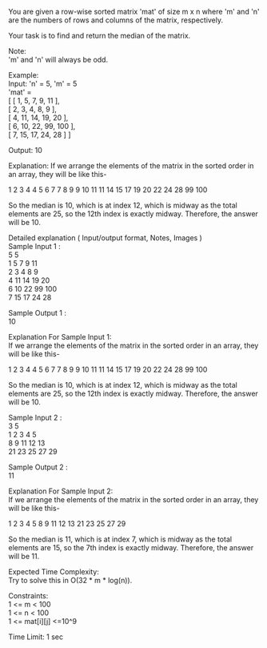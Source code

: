 You are given a row-wise sorted matrix 'mat' of size m x n where 'm' and 'n' are the numbers of rows and columns of the matrix, respectively.</br>

Your task is to find and return the median of the matrix.</br>

Note:</br>
'm' and 'n' will always be odd.</br>

Example:</br>
Input: 'n' = 5, 'm' = 5</br>
'mat' = </br>
[     [ 1, 5, 7, 9, 11 ],</br>
      [ 2, 3, 4, 8, 9 ],</br>
      [ 4, 11, 14, 19, 20 ],</br>
      [ 6, 10, 22, 99, 100 ],</br>
      [ 7, 15, 17, 24, 28 ]   ]</br>

Output: 10</br>

Explanation: If we arrange the elements of the matrix in the sorted order in an array, they will be like this-</br>

1 2 3 4 4 5 6 7 7 8 9 9 10 11 11 14 15 17 19 20 22 24 28 99 100 </br>

So the median is 10, which is at index 12, which is midway as the total elements are 25, so the 12th index is exactly midway. Therefore, the answer will be 10. </br>

Detailed explanation ( Input/output format, Notes, Images )</br>
Sample Input 1 :</br>
5 5</br>
1 5 7 9 11 </br>
2 3 4 8 9 </br>
4 11 14 19 20 </br>
6 10 22 99 100 </br>
7 15 17 24 28 </br>

Sample Output 1 :</br>
10</br>

Explanation For Sample Input 1:</br>
If we arrange the elements of the matrix in the sorted order in an array, they will be like this-</br>

1 2 3 4 4 5 6 7 7 8 9 9 10 11 11 14 15 17 19 20 22 24 28 99 100 </br>

So the median is 10, which is at index 12, which is midway as the total elements are 25, so the 12th index is exactly midway. Therefore, the answer will be 10. </br>

Sample Input 2 :</br>
3 5</br>
1 2 3 4 5</br>
8 9 11 12 13</br>
21 23 25 27 29</br>

Sample Output 2 :</br>
11</br>

Explanation For Sample Input 2:</br>
If we arrange the elements of the matrix in the sorted order in an array, they will be like this-</br>

1 2 3 4 5 8 9 11 12 13 21 23 25 27 29</br>

So the median is 11, which is at index 7, which is midway as the total elements are 15, so the 7th index is exactly midway. Therefore, the answer will be 11. </br>

Expected Time Complexity:</br>
Try to solve this in O(32 * m * log(n)).</br>          

Constraints:</br>
1 <= m < 100</br>
1 <= n < 100</br>
1 <= mat[i][j] <=10^9</br>

Time Limit: 1 sec  </br>
